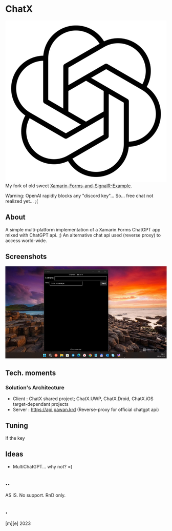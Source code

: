 # ChatX
![ChatGPT](Images/logo.png)
My fork of old sweet [Xamarin-Forms-and-SignalR-Example](https://github.com/schneidenbach/Xamarin-Forms-and-SignalR-Example).

Warning: OpenAI rapidly blocks any "discord key"... So... free chat not realized yet... ;(

## About 
A simple multi-platform implementation of a Xamarin.Forms ChatGPT app mixed with ChatGPT api. ;)
An alternative chat api used (reverse proxy) to access world-wide.  

## Screenshots
![Shot 1](Images/shot1.png)


## Tech. moments

### Solution's Architecture
- Client : ChatX shared project; ChatX.UWP, ChatX.Droid, ChatX.iOS target-dependant projects
- Server : https://api.pawan.krd (Reverse-proxy for official chatgpt api)

## Tuning
If the key 


## Ideas
- MultiChatGPT... why not? =)

## ..
AS IS. No support. RnD only.

## .
[m][e] 2023

